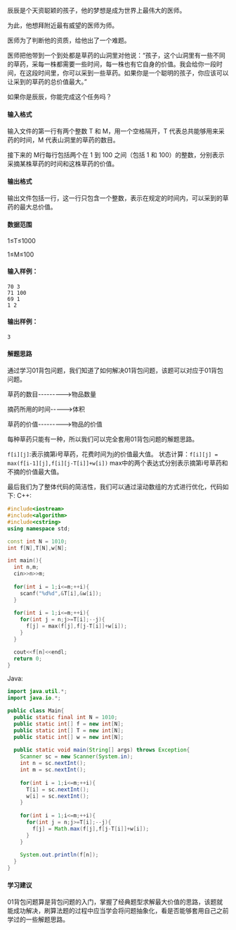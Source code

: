 辰辰是个天资聪颖的孩子，他的梦想是成为世界上最伟大的医师。

为此，他想拜附近最有威望的医师为师。

医师为了判断他的资质，给他出了一个难题。

医师把他带到一个到处都是草药的山洞里对他说：“孩子，这个山洞里有一些不同的草药，采每一株都需要一些时间，每一株也有它自身的价值。我会给你一段时间，在这段时间里，你可以采到一些草药。如果你是一个聪明的孩子，你应该可以让采到的草药的总价值最大。”

如果你是辰辰，你能完成这个任务吗？

#### 输入格式

输入文件的第一行有两个整数 T 和 M，用一个空格隔开，T 代表总共能够用来采药的时间，M 代表山洞里的草药的数目。

接下来的 M行每行包括两个在 1 到 100 之间（包括 1 和 100）的整数，分别表示采摘某株草药的时间和这株草药的价值。

#### 输出格式

输出文件包括一行，这一行只包含一个整数，表示在规定的时间内，可以采到的草药的最大总价值。

#### 数据范围

1≤T≤1000    

1≤M≤100

#### 输入样例：

```
70 3
71 100
69 1
1 2
```

#### 输出样例：

```
3
```
#### 解题思路
通过学习01背包问题，我们知道了如何解决01背包问题，该题可以对应于01背包问题。   

草药的数目--------->物品数量    

摘药所用的时间----->体积

草药的价值--------->物品的价值

每种草药只能有一种，所以我们可以完全套用01背包问题的解题思路。  

`f[i][j]`:表示摘第i号草药，花费时间为j的价值最大值。
状态计算：`f[i][j] = max(f[i-1][j],f[i][j-T[i]]+w[i])`  max中的两个表达式分别表示摘第i号草药和不摘的价值最大值。

最后我们为了整体代码的简洁性，我们可以通过滚动数组的方式进行优化，代码如下:
C++:

```C++
#include<iostream>
#include<algorithm>
#include<cstring>
using namespace std;

const int N = 1010;
int f[N],T[N],w[N];

int main(){
  int n,m;
  cin>>n>>m;
  
  for(int i = 1;i<=m;++i){
    scanf("%d%d",&T[i],&w[i]);
  }
  
  for(int i = 1;i<=m;++i){
    for(int j = n;j>=T[i];--j){
      f[j] = max(f[j],f[j-T[i]]+w[i]);
    }
  }

  cout<<f[n]<<endl;
  return 0;
}
```
Java:
```java
import java.util.*;
import java.io.*;

public class Main{
  public static final int N = 1010;
  public static int[] f = new int[N];
  public static int[] T = new int[N];
  public static int[] w = new int[N];
  
  public static void main(String[] args) throws Exception{
    Scanner sc = new Scanner(System.in);
    int n = sc.nextInt();
    int m = sc.nextInt();
    
    for(int i = 1;i<=m;++i){
      T[i] = sc.nextInt();
      w[i] = sc.nextInt();
    }
    
    for(int i = 1;i<=m;++i){
      for(int j = n;j>=T[i];--j){
        f[j] = Math.max(f[j],f[j-T[i]]+w[i]);
      }
    } 
    
    System.out.println(f[n]);
  }
}
```
#### 学习建议
01背包问题算是背包问题的入门，掌握了经典题型求解最大价值的思路，该题就能成功解决，刷算法题的过程中应当学会将问题抽象化，看是否能够套用自己之前学过的一些解题思路。